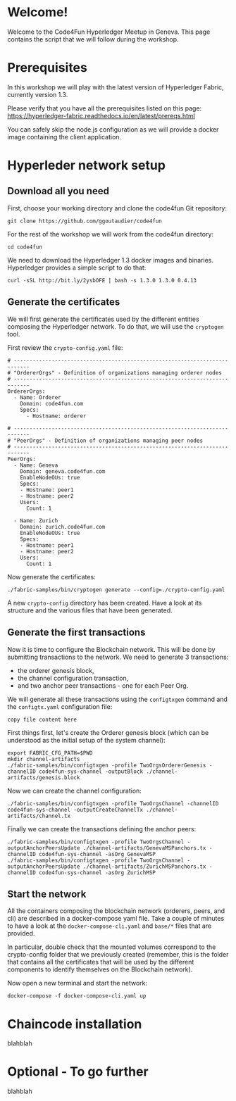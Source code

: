 # Welcome!
Welcome to the Code4Fun Hyperledger Meetup in Geneva.
This page contains the script that we will follow during the workshop.

# Prerequisites
In this workshop we will play with the latest version of Hyperledger Fabric, currently version 1.3.

Please verify that you have all the prerequisites listed on this page:
https://hyperledger-fabric.readthedocs.io/en/latest/prereqs.html

You can safely skip the node.js configuration as we will provide a docker image containing the client application.


# Hyperleder network setup
## Download all you need
First, choose your working directory and clone the code4fun Git repository:
```
git clone https://github.com/ggoutaudier/code4fun
```

For the rest of the workshop we will work from the code4fun directory:
```
cd code4fun
```


We need to download the Hyperledger 1.3 docker images and binaries. Hyperledger provides a simple script to do that:
```
curl -sSL http://bit.ly/2ysbOFE | bash -s 1.3.0 1.3.0 0.4.13
```


## Generate the certificates
We will first generate the certificates used by the different entities composing the Hyperledger network.
To do that, we will use the `cryptogen` tool. 

First review the `crypto-config.yaml` file:
```
# ---------------------------------------------------------------------------
# "OrdererOrgs" - Definition of organizations managing orderer nodes
# ---------------------------------------------------------------------------
OrdererOrgs:
  - Name: Orderer
    Domain: code4fun.com
    Specs:
      - Hostname: orderer

# ---------------------------------------------------------------------------
# "PeerOrgs" - Definition of organizations managing peer nodes
# ---------------------------------------------------------------------------
PeerOrgs:
  - Name: Geneva
    Domain: geneva.code4fun.com
    EnableNodeOUs: true
    Specs:
    - Hostname: peer1
    - Hostname: peer2
    Users:
      Count: 1

  - Name: Zurich
    Domain: zurich.code4fun.com
    EnableNodeOUs: true
    Specs:
    - Hostname: peer1
    - Hostname: peer2
    Users:
      Count: 1
```

Now generate the certificates:

`./fabric-samples/bin/cryptogen generate --config=./crypto-config.yaml`

A new `crypto-config` directory has been created. Have a look at its structure and the various files that have been generated.

## Generate the first transactions
Now it is time to configure the Blockchain network. This will be done by submitting transactions to the network.
We need to generate 3 transactions:
- the orderer genesis block,
- the channel configuration transaction,
- and two anchor peer transactions - one for each Peer Org.

We will generate all these transactions using the `configtxgen` command and the `configtx.yaml` configuration file:
```
copy file content here
```

First things first, let's create the Orderer genesis block (which can be understood as the initial setup of the system channel):

```
export FABRIC_CFG_PATH=$PWD
mkdir channel-artifacts
./fabric-samples/bin/configtxgen -profile TwoOrgsOrdererGenesis -channelID code4fun-sys-channel -outputBlock ./channel-artifacts/genesis.block
```

Now we can create the channel configuration:
```
./fabric-samples/bin/configtxgen -profile TwoOrgsChannel -channelID code4fun-sys-channel -outputCreateChannelTx ./channel-artifacts/channel.tx 
```

Finally we can create the transactions defining the anchor peers:
```
./fabric-samples/bin/configtxgen -profile TwoOrgsChannel -outputAnchorPeersUpdate ./channel-artifacts/GenevaMSPanchors.tx -channelID code4fun-sys-channel -asOrg GenevaMSP
./fabric-samples/bin/configtxgen -profile TwoOrgsChannel -outputAnchorPeersUpdate ./channel-artifacts/ZurichMSPanchors.tx -channelID code4fun-sys-channel -asOrg ZurichMSP
```

## Start the network
All the containers composing the blockchain network (orderers, peers, and cli) are described in a docker-compose yaml file.
Take a couple of minutes to have a look at the `docker-compose-cli.yaml` and `base/*` files that are provided.

In particular, double check that the mounted volumes correspond to the crypto-config folder that we previously created (remember, this is the folder that contains all the certificates that will be used by the different components to identify themselves on the Blockchain network).

Now open a new terminal and start the network:
```
docker-compose -f docker-compose-cli.yaml up
```

# Chaincode installation
blahblah

# Optional - To go further
blahblah



